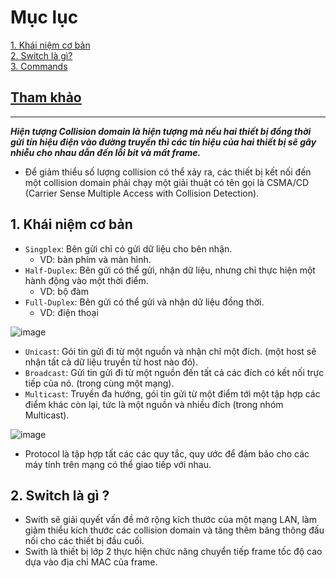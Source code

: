 # Mục lục   
   
[1. Khái niệm cơ bản](#2)   
[2. Switch là gì?](#1)   
[3. Commands](#3)          

## [Tham khảo](#5)      

-----   

<a name='1'></a>   

***Hiện tượng Collision domain là hiện tượng mà nếu hai thiết bị đồng thời gửi tín hiệu điện vào đường truyền thì các tín hiệu của hai thiết bị sẽ gây nhiễu cho nhau dẫn đến lỗi bit và mất frame.***        

- Để giảm thiểu số lượng collision có thể xảy ra, các thiết bị kết nối đến một collision domain phải chạy một giải thuật có tên gọi là CSMA/CD (Carrier Sense Multiple Access with Collision Detection).        

<a name='1'></a>  

## 1. Khái niệm cơ bản
- `Singplex`: Bên gửi chỉ có gửi dữ liệu cho bên nhận.    
    -  VD: bàn phím và màn hình.  
- `Half-Duplex`: Bên gửi có thể gửi, nhận dữ liệu, nhưng chỉ thực hiện một hành động vào một thời điểm.       
    - VD: bộ đàm     
- `Full-Duplex`: Bên gửi có thể gửi và nhận dữ liệu đồng thời.      
    - VD: điện thoại      

![image](image3/transfer.png)       

- `Unicast`: Gói tin gửi đi từ một nguồn và nhận chỉ một đích. (một host sẽ nhận tất cả dữ liệu truyền từ host nào đó).     
- `Broadcast`: Gửi tin gửi đi từ một nguồn đến tất cả các đích có kết nối trực tiếp của nó. (trong cùng một mạng).       
- `Multicast`: Truyền đa hướng, gói tin gửi từ một điểm tới một tập hợp các điểm khác còn lại, tức là một nguồn và nhiều đích (trong nhóm Multicast).        


![image](image3/transfer1.png)       
- Protocol là tập hợp tất các các quy tắc, quy ước để đảm bảo cho các máy tính trên mạng có thể giao tiếp với nhau.

<a name='2'></a>   

## 2. Switch là gì ?     
- Swith sẽ giải quyết vấn đề mở rộng kích thước của một mạng LAN, làm giảm thiểu kích thước các collision domain và tăng thêm băng thông đấu nối cho các thiết bị đầu cuối.       
- Swith là thiết bị lớp 2 thực hiện chức năng chuyển tiếp frame tốc độ cao dựa vào địa chỉ MAC của frame.     

